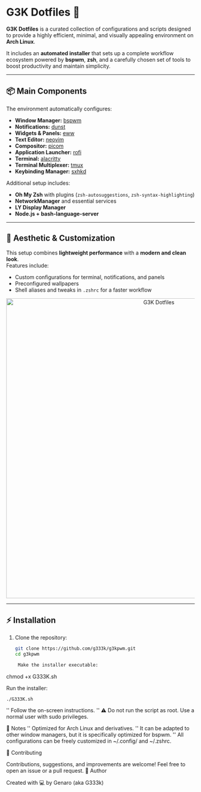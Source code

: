 # G3K Dotfiles 🚀  

**G3K Dotfiles** is a curated collection of configurations and scripts designed to provide a highly efficient, minimal, and visually appealing environment on **Arch Linux**.  

It includes an **automated installer** that sets up a complete workflow ecosystem powered by **bspwm**, **zsh**, and a carefully chosen set of tools to boost productivity and maintain simplicity.  

---

## 📦 Main Components

The environment automatically configures:  

- **Window Manager:** [bspwm](https://github.com/baskerville/bspwm)  
- **Notifications:** [dunst](https://github.com/dunst-project/dunst)  
- **Widgets & Panels:** [eww](https://github.com/elkowar/eww)  
- **Text Editor:** [neovim](https://neovim.io/)  
- **Compositor:** [picom](https://github.com/yshui/picom)  
- **Application Launcher:** [rofi](https://github.com/davatorium/rofi)  
- **Terminal:** [alacritty](https://github.com/alacritty/alacritty)  
- **Terminal Multiplexer:** [tmux](https://github.com/tmux/tmux)  
- **Keybinding Manager:** [sxhkd](https://github.com/baskerville/sxhkd)  

Additional setup includes:  
- **Oh My Zsh** with plugins (`zsh-autosuggestions`, `zsh-syntax-highlighting`)  
- **NetworkManager** and essential services  
- **LY Display Manager**  
- **Node.js + bash-language-server**  

---

## 🎨 Aesthetic & Customization  

This setup combines **lightweight performance** with a **modern and clean look**.  
Features include:  
- Custom configurations for terminal, notifications, and panels  
- Preconfigured wallpapers  
- Shell aliases and tweaks in `.zshrc` for a faster workflow  

<p align="center">
  <img src="cap.png" alt="G3K Dotfiles" width="800"/>
</p>

---

## ⚡ Installation

1. Clone the repository:  
   ```bash
   git clone https://github.com/g333k/g3kpwm.git
   cd g3kpwm

    Make the installer executable:

chmod +x G333K.sh

Run the installer:

    ./G333K.sh
''
    Follow the on-screen instructions.
''
    ⚠️ Do not run the script as root. Use a normal user with sudo privileges.

📌 Notes
''
    Optimized for Arch Linux and derivatives.
''
    It can be adapted to other window managers, but it is specifically optimized for bspwm.
''
    All configurations can be freely customized in ~/.config/ and ~/.zshrc.

🤝 Contributing

Contributions, suggestions, and improvements are welcome!
Feel free to open an issue or a pull request.
👤 Author

Created with 💻 by Genaro (aka G333k)
